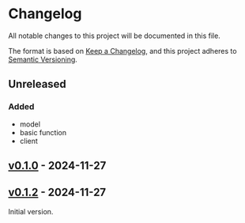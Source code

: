 # Changelog

All notable changes to this project will be documented in this file.

The format is based on [Keep a Changelog](https://keepachangelog.com/en/1.0.0/),
and this project adheres to [Semantic Versioning](https://semver.org/spec/v2.0.0.html).

## Unreleased

### Added

- model
- basic function
- client


## [v0.1.0](https://github.com/tracesql/tracesql-py/releases/tag/v0.1.0) - 2024-11-27

## [v0.1.2](https://github.com/tracesql/tracesql-py/releases/tag/v0.1.2) - 2024-11-27
Initial version.
